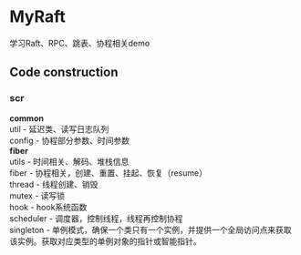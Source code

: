 # MyRaft
学习Raft、RPC、跳表、协程相关demo

## Code construction
### scr
**common** <br>
    util - 延迟类、读写日志队列<br>
    config - 协程部分参数、时间参数<br>
**fiber**<br>
    utils - 时间相关、解码、堆栈信息<br>
    fiber - 协程相关，创建、重置、挂起、恢复（resume）<br>
    thread - 线程创建、销毁<br>
    mutex - 读写锁<br>
    hook - hook系统函数<br>
    scheduler - 调度器，控制线程，线程再控制协程<br>
    singleton - 单例模式，确保一个类只有一个实例，并提供一个全局访问点来获取该实例。获取对应类型的单例对象的指针或智能指针。<br>

